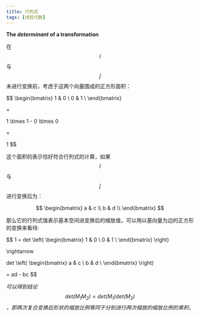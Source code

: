 ```yaml
---
title: 行列式
tags: [线性代数]
---
```


**The *determinant* of a transformation**

在$$ \hat{i} $$与$$ \hat{j} $$未进行变换前，考虑于这两个向量围成的正方形面积：

$$
\begin{bmatrix}
1 & 0 \\
0 & 1 \\
\end{bmatrix}

=

1 \times 1 - 0 \times 0

=

1
$$

这个面积的表示恰好符合行列式的计算，如果$$ \hat{i} $$与$$ \hat{j} $$进行变换后为：

$$
\begin{bmatrix}
a & c \\
b & d \\
\end{bmatrix}
$$

那么它的行列式值表示基本空间进变换后的缩放值，可以用以基向量为边的正方形的变换来看待:

$$
1 =
det
\left(
\begin{bmatrix}
1 & 0 \\
0 & 1 \\
\end{bmatrix}
\right)

\rightarrow

det
\left(
\begin{bmatrix}
a & c \\
b & d \\
\end{bmatrix}
\right)

= ad - bc
$$

*可以得到结论$$ det(M_1M_2) = det(M_1)det(M_2) $$，即两次复合变换后形状的缩放比例等同于分别进行两次缩放的缩放比例的乘积。*
